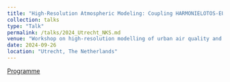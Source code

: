 ```yaml
---
title: "High-Resolution Atmospheric Modeling: Coupling HARMONIELOTOS-EUROS Followed by LEnKF Assimilation Using TROPOMI NO2 Data’"
collection: talks
type: "Talk"
permalink: /talks/2024_Utrecht_NKS.md
venue: "Workshop on high-resolution modelling of urban air quality and greenhouse gas emissions"
date: 2024-09-26
location: "Utrecht, The Netherlands"
---
```


[Programme](https://www.eo-council.nl/wp-content/uploads/2024/09/NSOAQ_workshopprogram_vFinal.pdf)
